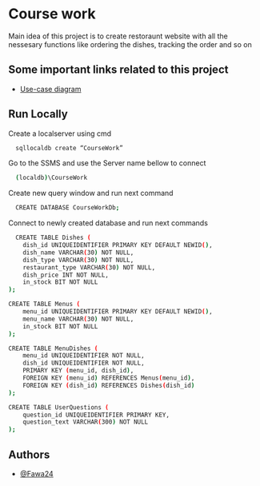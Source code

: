 
# Course work

Main idea of this project is to create restoraunt website with all the nessesary functions like ordering the dishes, tracking the order and so on

## Some important links related to this project

 - [Use-case diagram](https://www.figma.com/file/mbhrickLvkIBbXkFyfdiFc/CourseWorkUseCaseDiagram?type=design&node-id=0-1&mode=design&t=qbFiTVkbGP1u0ULh-0)
 
## Run Locally

Create a localserver using cmd

```bash
  sqllocaldb create “CourseWork”
```

Go to the SSMS and use the Server name bellow to connect

```bash
  (localdb)\CourseWork
```

Create new query window and run next command

```bash
  CREATE DATABASE CourseWorkDb;
```

Connect to newly created database and run next commands 

```bash
  CREATE TABLE Dishes (
    dish_id UNIQUEIDENTIFIER PRIMARY KEY DEFAULT NEWID(),
    dish_name VARCHAR(30) NOT NULL,
    dish_type VARCHAR(30) NOT NULL,
    restaurant_type VARCHAR(30) NOT NULL,
    dish_price INT NOT NULL,
    in_stock BIT NOT NULL
);

CREATE TABLE Menus (
    menu_id UNIQUEIDENTIFIER PRIMARY KEY DEFAULT NEWID(),
    menu_name VARCHAR(30) NOT NULL,
    in_stock BIT NOT NULL
);

CREATE TABLE MenuDishes (
    menu_id UNIQUEIDENTIFIER NOT NULL,
    dish_id UNIQUEIDENTIFIER NOT NULL,
    PRIMARY KEY (menu_id, dish_id),
    FOREIGN KEY (menu_id) REFERENCES Menus(menu_id),
    FOREIGN KEY (dish_id) REFERENCES Dishes(dish_id)
);

CREATE TABLE UserQuestions (
    question_id UNIQUEIDENTIFIER PRIMARY KEY,
    question_text VARCHAR(300) NOT NULL
);

```


## Authors

- [@Fawa24](https://github.com/Fawa24)
